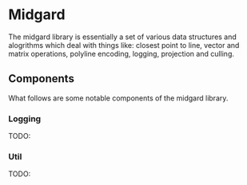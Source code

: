 # Midgard #

The midgard library is essentially a set of various data structures and alogrithms which deal with things like: closest point to line, vector and matrix operations, polyline encoding, logging, projection and culling.

## Components ##

What follows are some notable components of the midgard library.

### Logging ###

TODO:

### Util ###

TODO:
